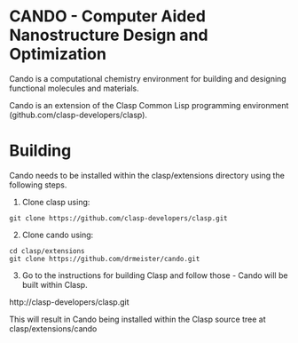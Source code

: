 CANDO - Computer Aided Nanostructure Design and Optimization
============

Cando is a computational chemistry environment for
building and designing functional molecules and materials.

Cando is an extension of the Clasp Common Lisp programming environment (github.com/clasp-developers/clasp).

# Building

Cando needs to be installed within the clasp/extensions directory using the following steps.

1. Clone clasp using: 

```
git clone https://github.com/clasp-developers/clasp.git
```

2. Clone cando using:

```
cd clasp/extensions
git clone https://github.com/drmeister/cando.git
```

3. Go to the instructions for building Clasp and follow those - Cando will be built within Clasp.

http://clasp-developers/clasp.git

This will result in Cando being installed within the Clasp source tree at clasp/extensions/cando

